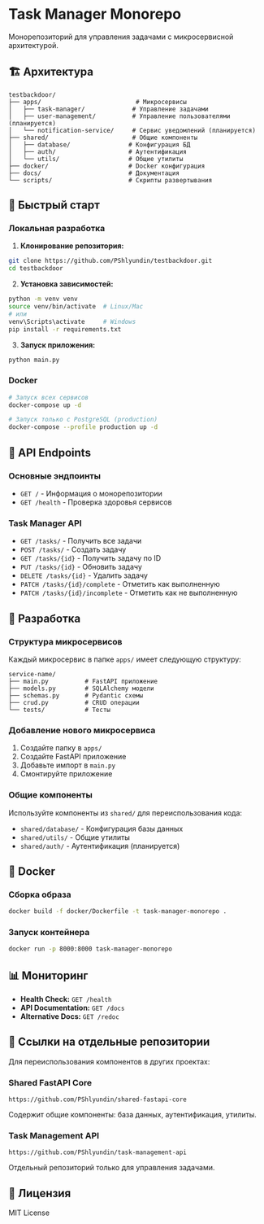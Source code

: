 # Task Manager Monorepo

Монорепозиторий для управления задачами с микросервисной архитектурой.

## 🏗️ Архитектура

```
testbackdoor/
├── apps/                          # Микросервисы
│   ├── task-manager/             # Управление задачами
│   ├── user-management/          # Управление пользователями (планируется)
│   └── notification-service/     # Сервис уведомлений (планируется)
├── shared/                       # Общие компоненты
│   ├── database/                # Конфигурация БД
│   ├── auth/                    # Аутентификация
│   └── utils/                   # Общие утилиты
├── docker/                      # Docker конфигурация
├── docs/                        # Документация
└── scripts/                     # Скрипты развертывания
```

## 🚀 Быстрый старт

### Локальная разработка

1. **Клонирование репозитория:**
```bash
git clone https://github.com/PShlyundin/testbackdoor.git
cd testbackdoor
```

2. **Установка зависимостей:**
```bash
python -m venv venv
source venv/bin/activate  # Linux/Mac
# или
venv\Scripts\activate     # Windows
pip install -r requirements.txt
```

3. **Запуск приложения:**
```bash
python main.py
```

### Docker

```bash
# Запуск всех сервисов
docker-compose up -d

# Запуск только с PostgreSQL (production)
docker-compose --profile production up -d
```

## 📡 API Endpoints

### Основные эндпоинты
- `GET /` - Информация о монорепозитории
- `GET /health` - Проверка здоровья сервисов

### Task Manager API
- `GET /tasks/` - Получить все задачи
- `POST /tasks/` - Создать задачу
- `GET /tasks/{id}` - Получить задачу по ID
- `PUT /tasks/{id}` - Обновить задачу
- `DELETE /tasks/{id}` - Удалить задачу
- `PATCH /tasks/{id}/complete` - Отметить как выполненную
- `PATCH /tasks/{id}/incomplete` - Отметить как не выполненную

## 🔧 Разработка

### Структура микросервисов

Каждый микросервис в папке `apps/` имеет следующую структуру:
```
service-name/
├── main.py          # FastAPI приложение
├── models.py        # SQLAlchemy модели
├── schemas.py       # Pydantic схемы
├── crud.py          # CRUD операции
└── tests/           # Тесты
```

### Добавление нового микросервиса

1. Создайте папку в `apps/`
2. Создайте FastAPI приложение
3. Добавьте импорт в `main.py`
4. Смонтируйте приложение

### Общие компоненты

Используйте компоненты из `shared/` для переиспользования кода:
- `shared/database/` - Конфигурация базы данных
- `shared/utils/` - Общие утилиты
- `shared/auth/` - Аутентификация (планируется)

## 🐳 Docker

### Сборка образа
```bash
docker build -f docker/Dockerfile -t task-manager-monorepo .
```

### Запуск контейнера
```bash
docker run -p 8000:8000 task-manager-monorepo
```

## 📊 Мониторинг

- **Health Check:** `GET /health`
- **API Documentation:** `GET /docs`
- **Alternative Docs:** `GET /redoc`

## 🔗 Ссылки на отдельные репозитории

Для переиспользования компонентов в других проектах:

### Shared FastAPI Core
```
https://github.com/PShlyundin/shared-fastapi-core
```
Содержит общие компоненты: база данных, аутентификация, утилиты.

### Task Management API
```
https://github.com/PShlyundin/task-management-api
```
Отдельный репозиторий только для управления задачами.

## 📝 Лицензия

MIT License